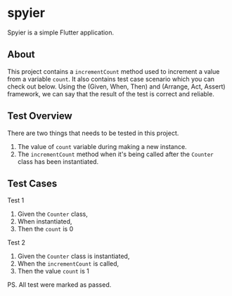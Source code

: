 # spyier

Spyier is a simple Flutter application.

## About

This project contains a `incrementCount` method used to increment a value from a variable `count`.
It also contains test case scenario which you can check out below. Using the (Given, When, Then) and (Arrange, Act, Assert) framework, we can say that the result of the test is correct and reliable.

## Test Overview
There are two things that needs to be tested in this project.
1. The value of `count` variable during making a new instance.
2. The `incrementCount` method when it's being called after the `Counter` class has been instantiated.

## Test Cases
Test 1
1. Given the `Counter` class,
2. When instantiated,
3. Then the `count` is 0

Test 2
1. Given the `Counter` class is instantiated, 
2. When the `incrementCount` is called, 
3. Then the value `count` is 1

PS. All test were marked as passed.

